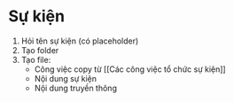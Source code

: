 # Sự kiện
1. Hỏi tên sự kiện (có placeholder) 
2. Tạo folder 
3. Tạo file:
	- Công việc copy từ [[Các công việc tổ chức sự kiện]]
	- Nội dung sự kiện
	- Nội dung truyền thông